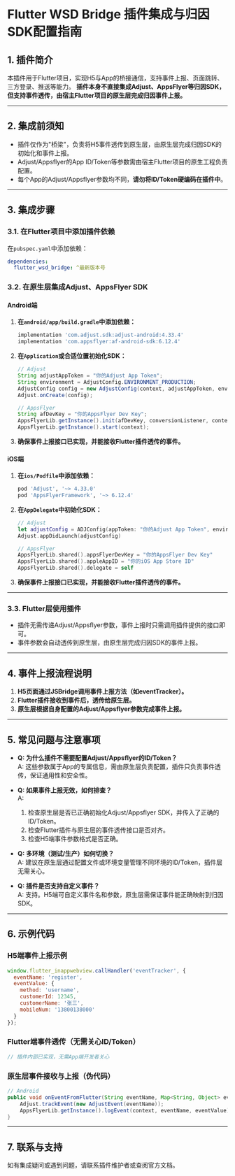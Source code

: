 # Flutter WSD Bridge 插件集成与归因SDK配置指南

## 1. 插件简介

本插件用于Flutter项目，实现H5与App的桥接通信，支持事件上报、页面跳转、三方登录、推送等能力。
**插件本身不直接集成Adjust、AppsFlyer等归因SDK，但支持事件透传，由宿主Flutter项目的原生层完成归因事件上报。**

---

## 2. 集成前须知

- 插件仅作为"桥梁"，负责将H5事件透传到原生层，由原生层完成归因SDK的初始化和事件上报。
- Adjust/Appsflyer的App ID/Token等参数需由宿主Flutter项目的原生工程负责配置。
- 每个App的Adjust/Appsflyer参数均不同，**请勿将ID/Token硬编码在插件中**。

---

## 3. 集成步骤

### 3.1. 在Flutter项目中添加插件依赖

在`pubspec.yaml`中添加依赖：

```yaml
dependencies:
  flutter_wsd_bridge: ^最新版本号
```

### 3.2. 在原生层集成Adjust、AppsFlyer SDK

#### Android端

1. **在`android/app/build.gradle`中添加依赖：**
   ```groovy
   implementation 'com.adjust.sdk:adjust-android:4.33.4'
   implementation 'com.appsflyer:af-android-sdk:6.12.4'
   ```

2. **在`Application`或合适位置初始化SDK：**
   ```java
   // Adjust
   String adjustAppToken = "你的Adjust App Token";
   String environment = AdjustConfig.ENVIRONMENT_PRODUCTION;
   AdjustConfig config = new AdjustConfig(context, adjustAppToken, environment);
   Adjust.onCreate(config);

   // AppsFlyer
   String afDevKey = "你的AppsFlyer Dev Key";
   AppsFlyerLib.getInstance().init(afDevKey, conversionListener, context);
   AppsFlyerLib.getInstance().start(context);
   ```

3. **确保事件上报接口已实现，并能接收Flutter插件透传的事件。**

#### iOS端

1. **在`ios/Podfile`中添加依赖：**
   ```ruby
   pod 'Adjust', '~> 4.33.0'
   pod 'AppsFlyerFramework', '~> 6.12.4'
   ```

2. **在`AppDelegate`中初始化SDK：**
   ```swift
   // Adjust
   let adjustConfig = ADJConfig(appToken: "你的Adjust App Token", environment: ADJEnvironmentProduction)
   Adjust.appDidLaunch(adjustConfig)

   // AppsFlyer
   AppsFlyerLib.shared().appsFlyerDevKey = "你的AppsFlyer Dev Key"
   AppsFlyerLib.shared().appleAppID = "你的iOS App Store ID"
   AppsFlyerLib.shared().delegate = self
   ```

3. **确保事件上报接口已实现，并能接收Flutter插件透传的事件。**

---

### 3.3. Flutter层使用插件

- 插件无需传递Adjust/Appsflyer参数，事件上报时只需调用插件提供的接口即可。
- 事件参数会自动透传到原生层，由原生层完成归因SDK的事件上报。

---

## 4. 事件上报流程说明

1. **H5页面通过JSBridge调用事件上报方法（如eventTracker）。**
2. **Flutter插件接收到事件后，透传给原生层。**
3. **原生层根据自身配置的Adjust/Appsflyer参数完成事件上报。**

---

## 5. 常见问题与注意事项

- **Q: 为什么插件不需要配置Adjust/Appsflyer的ID/Token？**  
  A: 这些参数属于App的专属信息，需由原生层负责配置，插件只负责事件透传，保证通用性和安全性。

- **Q: 如果事件上报无效，如何排查？**  
  A:  
  1. 检查原生层是否已正确初始化Adjust/Appsflyer SDK，并传入了正确的ID/Token。  
  2. 检查Flutter插件与原生层的事件透传接口是否对齐。  
  3. 检查H5端事件参数格式是否正确。

- **Q: 多环境（测试/生产）如何切换？**  
  A: 建议在原生层通过配置文件或环境变量管理不同环境的ID/Token，插件层无需关心。

- **Q: 插件是否支持自定义事件？**  
  A: 支持。H5端可自定义事件名和参数，原生层需保证事件能正确映射到归因SDK。

---

## 6. 示例代码

### H5端事件上报示例

```js
window.flutter_inappwebview.callHandler('eventTracker', {
  eventName: 'register',
  eventValue: {
    method: 'username',
    customerId: 12345,
    customerName: '张三',
    mobileNum: '13800138000'
  }
});
```

### Flutter端事件透传（无需关心ID/Token）

```dart
// 插件内部已实现，无需App端开发者关心
```

### 原生层事件接收与上报（伪代码）

```java
// Android
public void onEventFromFlutter(String eventName, Map<String, Object> eventValue) {
    Adjust.trackEvent(new AdjustEvent(eventName));
    AppsFlyerLib.getInstance().logEvent(context, eventName, eventValue);
}
```

---

## 7. 联系与支持

如有集成疑问或遇到问题，请联系插件维护者或查阅官方文档。 